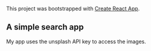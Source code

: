 This project was bootstrapped with [Create React App](https://github.com/facebook/create-react-app).

## A simple search app

My app uses the unsplash API key to access the images.

